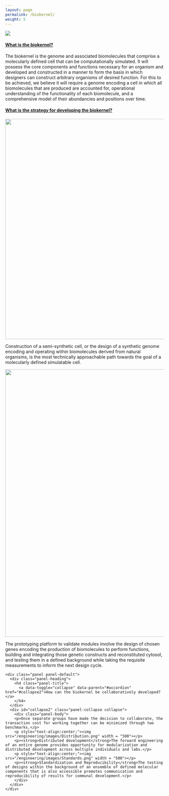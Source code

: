 ```yaml
---
layout: page
permalink: /biokernel/
weight: 5
---
```


<html>
<head>
  <meta name="viewport" content="width=device-width, initial-scale=1">
  <link rel="stylesheet" href="https://maxcdn.bootstrapcdn.com/bootstrap/3.3.7/css/bootstrap.min.css">
  <script src="https://ajax.googleapis.com/ajax/libs/jquery/3.2.1/jquery.min.js"></script>
  <script src="https://maxcdn.bootstrapcdn.com/bootstrap/3.3.7/js/bootstrap.min.js"></script>
</head>
<body>

<img src="/engineering/images/Biokernel.png">

<div class="container">

  <div class="panel-group" id="accordion">
    <div class="panel panel-default">
      <div class="panel-heading">
        <h4 class="panel-title">
          <a data-toggle="collapse" data-parent="#accordion" href="#collapse1">What is the biokernel?</a>
        </h4>
      </div>
      <div id="collapse1" class="panel-collapse collapse">
        <div class="panel-body">The biokernel is the genome and associated biomolecules that comprise a molecularly defined cell that can be computationally simulated. It will possess the core components and functions necessary for an organism and developed and constructed in a manner to form the basis in which designers can construct arbitrary organisms of desired function.
For this to be achieved, we believe it will require a genome encoding a cell in which all biomolecules that are produced are accounted for, operational understanding of the functionality of each biomolecule, and a comprehensive model of their abundancies and positions over time.</div>
      </div>
    </div>
	
	
   <div class="panel panel-default">
      <div class="panel-heading">
        <h4 class="panel-title">
          <a data-toggle="collapse" data-parent="#accordion" href="#collapse3">What is the strategy for developing the biokernel?</a>
        </h4>
      </div>
      <div id="collapse3" class="panel-collapse collapse">
        <div class="panel-body">
				<p style="text-align:center;"><img src="/engineering/images/Approach.png" width = "700"></p>
				<p> Construction of a semi-synthetic cell, or the design of a synthetic genome encoding and operating within biomolecules derived from natural organisms, is the most technically approachable path towards the goal of a molecularly defined simulatable cell. </p>
				<p style="text-align:center;"><img src="/engineering/images/in vitro.png" width = "850"></p>
				<p> The prototyping platform to validate modules involve the design of chosen genes encoding the production of biomolecules to perform functions, building and integrating those genetic constructs and reconstituted cytosol, and testing them in a defined background while taking the requisite measurements to inform the next design cycle. </p>	
		</div>
      </div>
    </div>
	
    <div class="panel panel-default">
      <div class="panel-heading">
        <h4 class="panel-title">
          <a data-toggle="collapse" data-parent="#accordion" href="#collapse2">How can the biokernel be collaboratively developed?</a>
        </h4>
      </div>
      <div id="collapse2" class="panel-collapse collapse">
        <div class="panel-body">
		<p>Once separate groups have made the decision to collaborate, the transaction cost for working together can be minimized through two benchmarks.</p>
		<p style="text-align:center;"><img src="/engineering/images/Distribution.png" width = "500"></p>
		<p><strong>Distributed development</strong>The forward engineering of an entire genome provides opportunity for modularization and distributed development across multiple individuals and labs.</p>
		<p style="text-align:center;"><img src="/engineering/images/Standards.png" width = "500"></p>
		<p><strong>Standardization and Reproducibility</strong>The testing of designs within the background of an ensemble of defined molecular compenents that is also accessible promotes communication and reproducibility of results for communal development.</p>
		</div>
      </div>
    </div>
	
	
  </div> 
</div>
    
</body>
</html>
